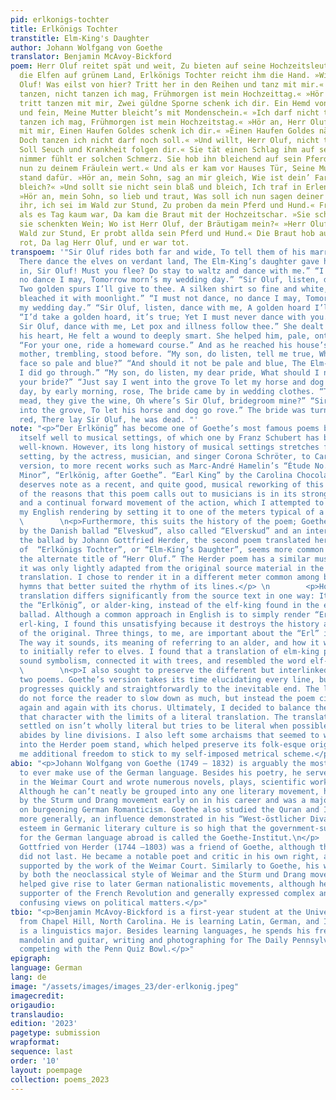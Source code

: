 ```yaml
---
pid: erlkonigs-tochter
title: Erlkönigs Tochter
transtitle: Elm-King's Daughter
author: Johann Wolfgang von Goethe
translator: Benjamin McAvoy-Bickford
poem: Herr Oluf reitet spät und weit, Zu bieten auf seine Hochzeitsleut; Da tanzen
  die Elfen auf grünem Land, Erlkönigs Tochter reicht ihm die Hand. »Willkommen, Herr
  Oluf! Was eilst von hier? Tritt her in den Reihen und tanz mit mir.« »Ich darf nicht
  tanzen, nicht tanzen ich mag, Frühmorgen ist mein Hochzeittag.« »Hör an, Herr Oluf,
  tritt tanzen mit mir, Zwei güldne Sporne schenk ich dir. Ein Hemd von Seide so weiß
  und fein, Meine Mutter bleicht’s mit Mondenschein.« »Ich darf nicht tanzen, nicht
  tanzen ich mag, Frühmorgen ist mein Hochzeitstag.« »Hör an, Herr Oluf, tritt tanzen
  mit mir, Einen Haufen Goldes schenk ich dir.« »Einen Haufen Goldes nähm ich wohl;
  Doch tanzen ich nicht darf noch soll.« »Und willt, Herr Oluf, nicht tanzen mit mir,
  Soll Seuch und Krankheit folgen dir.« Sie tät einen Schlag ihm auf sein Herz, Noch
  nimmer fühlt er solchen Schmerz. Sie hob ihn bleichend auf sein Pferd. »Reit heim
  nun zu deinem Fräulein wert.« Und als er kam vor Hauses Tür, Seine Mutter zitternd
  stand dafür. »Hör an, mein Sohn, sag an mir gleich, Wie ist dein’ Farbe blaß und
  bleich?« »Und sollt sie nicht sein blaß und bleich, Ich traf in Erlenkönigs Reich.«
  »Hör an, mein Sohn, so lieb und traut, Was soll ich nun sagen deiner Braut?« »Sagt
  ihr, ich sei im Wald zur Stund, Zu proben da mein Pferd und Hund.« Frühmorgen und
  als es Tag kaum war, Da kam die Braut mit der Hochzeitschar. »Sie schenkten Met,
  sie schenkten Wein; Wo ist Herr Oluf, der Bräutigam mein?« »Herr Oluf, er ritt in
  Wald zur Stund, Er probt allda sein Pferd und Hund.« Die Braut hob auf den Scharlach
  rot, Da lag Herr Oluf, und er war tot.
transpoem: '"Sir Oluf rides both far and wide, To tell them of his marriage-bride;
  There dance the elves on verdant land, The Elm-King’s daughter gave her hand. “Come
  in, Sir Oluf! Must you flee? Do stay to waltz and dance with me.” “I must not dance,
  no dance I may, Tomorrow morn’s my wedding day.” “Sir Oluf, listen, dance with me,
  Two golden spurs I’ll give to thee. A silken shirt so fine and white, My mother
  bleached it with moonlight.” “I must not dance, no dance I may, Tomorrow morn’s
  my wedding day.” “Sir Oluf, listen, dance with me, A golden hoard I’ll give to thee.”
  “I’d take a golden hoard, it’s true; Yet I must never dance with you.” “You won’t,
  Sir Oluf, dance with me, Let pox and illness follow thee.” She dealt a blow unto
  his heart, He felt a wound to deeply smart. She helped him, pale, onto his horse.
  “For your one, ride a homeward course.” And as he reached his house’s door, His
  mother, trembling, stood before. “My son, do listen, tell me true, What makes your
  face so pale and blue?” “And should it not be pale and blue, The Elm-King’s realm
  I did go through.” “My son, do listen, my dear pride, What should I now go tell
  your bride?” “Just say I went into the grove To let my horse and dog go rove.” The
  day, by early morning, rose, The bride came by in wedding clothes. “They give the
  mead, they give the wine, Oh where’s Sir Oluf, bridegroom mine?” “Sir Oluf’s gone
  into the grove, To let his horse and dog go rove.” The bride was turning scarlet
  red, There lay Sir Oluf, he was dead. "'
note: "<p>“Der Erlkönig” has become one of Goethe’s most famous poems because it lends
  itself well to musical settings, of which one by Franz Schubert has become the most
  well-known. However, its long history of musical settings stretches from the first
  setting, by the actress, musician, and singer Corona Schröter, to Carl Loewe’s popular
  version, to more recent works such as Marc-André Hamelin’s “Étude No. 8 in B-Flat
  Minor”, “Erlkönig, after Goethe”. “Earl King” by the Carolina Chocolate Drops also
  deserves note as a recent, and quite good, musical reworking of this scene. Some
  of the reasons that this poem calls out to musicians is in its strong sense of rhyme
  and a continual forward movement of the action, which I attempted to imitate in
  my English rendering by setting it to one of the meters typical of a ballad.</p> \n
  \        \n<p>Furthermore, this suits the history of the poem; Goethe was inspired
  by the Danish ballad “Elveskud”, also called “Elverskud” and an interpretation of
  the ballad by Johann Gottfried Herder, the second poem translated here. The title
  of  “Erlkönigs Tochter”, or “Elm-King’s Daughter”, seems more common to me than
  the alternate title of “Herr Oluf.” The Herder poem has a similar musicality, since
  it was only lightly adapted from the original source material in the process of
  translation. I chose to render it in a different meter common among ballads and
  hymns that better suited the rhythm of its lines.</p> \n        <p>However, Herder’s
  translation differs significantly from the source text in one way: It discusses
  the “Erlkönig”, or alder-king, instead of the elf-king found in the earlier Danish
  ballad. Although a common approach in English is to simply render “Erlkönig” as
  erl-king, I found this unsatisfying because it destroys the history and meaning
  of the original. Three things, to me, are important about the “Erl” in “Erlkönig”:
  The way it sounds, its meaning of referring to an alder, and how it was supposed
  to initially refer to elves. I found that a translation of elm-king preserved the
  sound symbolism, connected it with trees, and resembled the word elf-king.</p> \n
  \        \n<p>I also sought to preserve the different but interlinked feels of the
  two poems. Goethe’s version takes its time elucidating every line, but the poem
  progresses quickly and straightforwardly to the inevitable end. The lines of Herder
  do not force the reader to slow down as much, but instead the poem circles back
  again and again with its chorus. Ultimately, I decided to balance the need to preserve
  that character with the limits of a literal translation. The translation that I
  settled on isn’t wholly literal but tries to be literal when possible and strictly
  abides by line divisions. I also left some archaisms that seemed to want to sneak
  into the Herder poem stand, which helped preserve its folk-esque origins while giving
  me additional freedom to stick to my self-imposed metrical scheme.</p>"
abio: "<p>Johann Wolfgang von Goethe (1749 – 1832) is arguably the most famous author
  to ever make use of the German language. Besides his poetry, he served as an adviser
  in the Weimar Court and wrote numerous novels, plays, scientific works, and articles.
  Although he can’t neatly be grouped into any one literary movement, he was influenced
  by the Sturm und Drang movement early on in his career and was a major influence
  on burgeoning German Romanticism. Goethe also studied the Quran and Islamic literature
  more generally, an influence demonstrated in his “West-östlicher Divan.” Goethe’s
  esteem in Germanic literary culture is so high that the government-supported foundation
  for the German language abroad is called the Goethe-Institut.\n</p>        \n\n<p>Johann
  Gottfried von Herder (1744 –1803) was a friend of Goethe, although their relationship
  did not last. He became a notable poet and critic in his own right, and was also
  supported by the work of the Weimar Court. Similarly to Goethe, his work is influenced
  by both the neoclassical style of Weimar and the Sturm und Drang movement. His views
  helped give rise to later German nationalistic movements, although he was also a
  supporter of the French Revolution and generally expressed complex and sometimes
  confusing views on political matters.</p>"
tbio: "<p>Benjamin McAvoy-Bickford is a first-year student at the University of Pennsylvania
  from Chapel Hill, North Carolina. He is learning Latin, German, and Indonesian and
  is a linguistics major. Besides learning languages, he spends his free time playing
  mandolin and guitar, writing and photographing for The Daily Pennsylvanian, and
  competing with the Penn Quiz Bowl.</p>"
epigraph:
language: German
lang: de
image: "/assets/images/images_23/der-erlkonig.jpeg"
imagecredit:
origaudio:
translaudio:
edition: '2023'
pagetype: submission
wrapformat:
sequence: last
order: '10'
layout: poempage
collection: poems_2023
---
```

